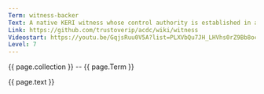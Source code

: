 ```yaml
---
Term: witness-backer
Text: A native KERI witness whose control authority is established in a KEL
Link: https://github.com/trustoverip/acdc/wiki/witness
Videostart: https://youtu.be/GqjsRuu0V5A?list=PLXVbQu7JH_LHVhs0rZ9Bb8ocyKlPljkaG&t=27m55s
Level: 7
---
```


{{ page.collection }} -- {{ page.Term }}

   {{ page.text }}

